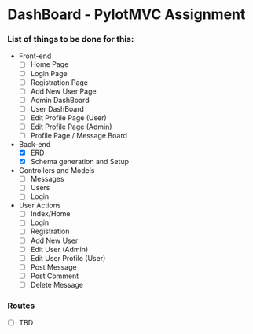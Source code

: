 # DashBoard - PylotMVC Assignment

### List of things to be done for this:
+ Front-end
  - [ ] Home Page
  - [ ] Login Page
  - [ ] Registration Page
  - [ ] Add New User Page
  - [ ] Admin DashBoard
  - [ ] User DashBoard
  - [ ] Edit Profile Page (User)
  - [ ] Edit Profile Page (Admin)
  - [ ] Profile Page / Message Board

+ Back-end
  - [x] ERD
  - [x] Schema generation and Setup

+ Controllers and Models
  - [ ] Messages
  - [ ] Users
  - [ ] Login

+ User Actions
  - [ ] Index/Home
  - [ ] Login
  - [ ] Registration
  - [ ] Add New User
  - [ ] Edit User (Admin)
  - [ ] Edit User Profile (User)
  - [ ] Post Message
  - [ ] Post Comment
  - [ ] Delete Message

### Routes
  - [ ] TBD
